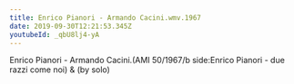 ```yaml
---
title: Enrico Pianori - Armando Cacini.wmv.1967
date: 2019-09-30T12:21:53.345Z
youtubeId: _qbU8lj4-yA
---
```

Enrico Pianori - Armando Cacini.(AMI 50/1967/b side:Enrico Pianori  - due razzi come noi) & (by solo)
